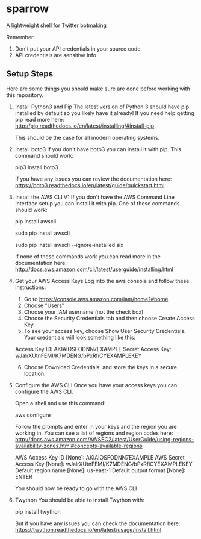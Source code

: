 # sparrow
A lightweight shell for Twitter botmaking

Remember:
1. Don't put your API credentials in your source code
2. API credentials are sensitive info

## Setup Steps
Here are some things you should make sure are
done before working with this repository.

1. Install Python3 and Pip
    The latest version of Python 3 should have pip 
    installed by default so you likely have it 
    already! If you need help getting pip read 
    more here:
    http://pip.readthedocs.io/en/latest/installing/#install-pip

    This should be the case for all modern operating systems.

2. Install boto3
    If you don't have boto3 you can install it 
    with pip. This command should work:

    pip3 install boto3

    If you have any issues you can review the documentation here:
    https://boto3.readthedocs.io/en/latest/guide/quickstart.html

3. Install the AWS CLI V1
    If you don't have the AWS Command Line 
    Interface setup you can install it with pip. 
    One of these commands should work:

    pip install awscli

    sudo pip install awscli

    sudo pip install awscli --ignore-installed six

    If none of these commands work you can read
    more in the documentation here:
    http://docs.aws.amazon.com/cli/latest/userguide/installing.html

4. Get your AWS Access Keys
    Log into the aws console and follow these
    instructions:

    1. Go to https://console.aws.amazon.com/iam/home?#home
    2. Choose "Users"
    3. Choose your IAM username (not the check box)
    4. Choose the Security Credentials tab and 
    then choose Create Access Key.
    5. To see your access key, choose Show User 
    Security Credentials. Your credentials will 
    look something like this:

    Access Key ID: AKIAIOSFODNN7EXAMPLE
    Secret Access Key: wJalrXUtnFEMI/K7MDENG/bPxRfiCYEXAMPLEKEY

    6. Choose Download Credentials, and store 
    the keys in a secure location.

5. Configure the AWS CLI
    Once you have your access keys you can 
    configure the AWS CLI. 

    Open a shell and use this command:

    aws configure

    Follow the prompts and enter in your keys 
    and the region you are working in. You can
    see a list of regions and region codes here:
    http://docs.aws.amazon.com/AWSEC2/latest/UserGuide/using-regions-availability-zones.html#concepts-available-regions

    AWS Access Key ID [None]: AKIAIOSFODNN7EXAMPLE
    AWS Secret Access Key [None]: wJalrXUtnFEMI/K7MDENG/bPxRfiCYEXAMPLEKEY
    Default region name [None]: us-east-1
    Default output format [None]: ENTER

    You should now be ready to go with the AWS CLI

6. Twython
    You should be able to install Twython with:

    pip install twython

    But if you have any issues you can check the 
    documentation here: 
    https://twython.readthedocs.io/en/latest/usage/install.html